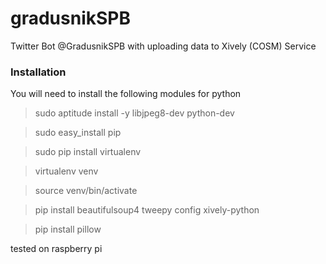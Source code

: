 gradusnikSPB
============

Twitter Bot @GradusnikSPB with uploading data to Xively (COSM) Service

### Installation

You will need to install the following modules for python

> sudo aptitude install -y libjpeg8-dev python-dev

> sudo easy_install pip

> sudo pip install virtualenv

> virtualenv venv

> source venv/bin/activate

> pip install beautifulsoup4 tweepy config xively-python

> pip install pillow

tested on raspberry pi
